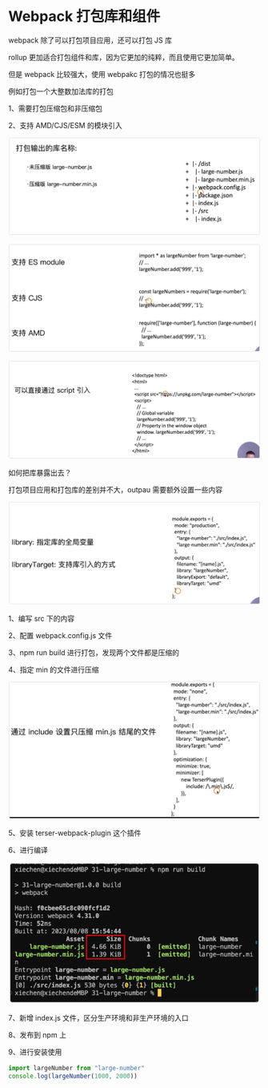 # Webpack 打包库和组件

webpack 除了可以打包项目应用，还可以打包 JS 库

rollup 更加适合打包组件和库，因为它更加的纯粹，而且使用它更加简单。

但是 webpack 比较强大，使用 webpakc 打包的情况也挺多

例如打包一个大整数加法库的打包

1、需要打包压缩包和非压缩包

2、支持 AMD/CJS/ESM 的模块引入

![](../README_files/iShot_2023-08-08_15.24.22.png)

![](../README_files/iShot_2023-08-08_15.25.36.png)

![](../README_files/iShot_2023-08-08_15.26.01.png)

如何把库暴露出去？

打包项目应用和打包库的差别并不大，outpau 需要额外设置一些内容

![](../README_files/iShot_2023-08-08_15.27.44.png)

1、编写 src 下的内容

2、配置 webpack.config.js 文件

3、npm run build 进行打包，发现两个文件都是压缩的

4、指定 min 的文件进行压缩

![](../README_files/iShot_2023-08-08_15.50.10.png)

5、安装 terser-webpack-plugin 这个插件

6、进行编译

![](../README_files/iShot_2023-08-08_15.55.15.png)

7、新增 index.js 文件，区分生产环境和非生产环境的入口

8、发布到 npm 上

9、进行安装使用

```js
import largeNumber from "large-number"
console.log(largeNumber(1000, 2000))
```